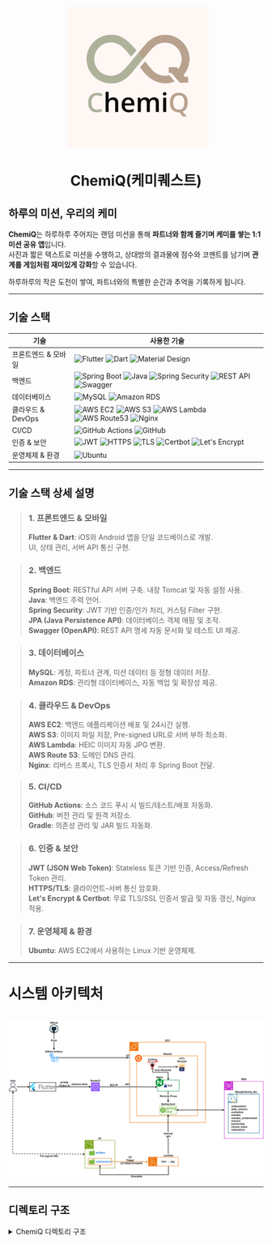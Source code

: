 <p align="center">
  <img src="/chemiQQ.png" width="280"/>
</p>

<h1 align="center">ChemiQ(케미퀘스트)</h1>

## 하루의 미션, 우리의 케미
**ChemiQ**는 하루하루 주어지는 랜덤 미션을 통해 **파트너와 함께 즐기며 케미를 쌓는 1:1 미션 공유 앱**입니다.  
사진과 짧은 텍스트로 미션을 수행하고, 상대방의 결과물에 점수와 코멘트를 남기며 **관계를 게임처럼 재미있게 강화**할 수 있습니다.  

하루하루의 작은 도전이 쌓여, 파트너와의 특별한 순간과 추억을 기록하게 됩니다.

---
##  기술 스택

| 기술 | 사용한 기술                                                                                                                                                                                                                                                                                                                                                                                                                                                                                                                      |
|------|-----------------------------------------------------------------------------------------------------------------------------------------------------------------------------------------------------------------------------------------------------------------------------------------------------------------------------------------------------------------------------------------------------------------------------------------------------------------------------------------------------------------------------|
|  프론트엔드 & 모바일 | ![Flutter](https://img.shields.io/badge/Flutter-02569B?style=flat&logo=flutter&logoColor=white) ![Dart](https://img.shields.io/badge/Dart-0175C2?style=flat&logo=dart&logoColor=white) ![Material Design](https://img.shields.io/badge/Material%20Design-757575?style=flat&logo=materialdesign&logoColor=white)                                                                                                                                                                                                             |
|  백엔드 | ![Spring Boot](https://img.shields.io/badge/SpringBoot-6DB33F?style=flat&logo=springboot&logoColor=white) ![Java](https://img.shields.io/badge/Java-007396?style=flat&logo=openjdk&logoColor=white) ![Spring Security](https://img.shields.io/badge/Spring%20Security-6DB33F?style=flat&logo=spring&logoColor=white) ![REST API](https://img.shields.io/badge/REST%20API-6DB33F?style=flat&logo=swagger&logoColor=white) ![Swagger](https://img.shields.io/badge/Swagger-85EA2D?style=flat&logo=swagger&logoColor=white)    |
|  데이터베이스 | ![MySQL](https://img.shields.io/badge/MySQL-4479A1?style=flat&logo=mysql&logoColor=white) ![Amazon RDS](https://img.shields.io/badge/Amazon%20RDS-527FFF?style=flat&logo=amazonrds&logoColor=white)                                                                                                                                                                                                                                                                                                                         |
|  클라우드 & DevOps | ![AWS EC2](https://img.shields.io/badge/AWS%20EC2-FF9900?style=flat&logo=amazonec2&logoColor=white) ![AWS S3](https://img.shields.io/badge/AWS%20S3-569A31?style=flat&logo=amazons3&logoColor=white) ![AWS Lambda](https://img.shields.io/badge/AWS%20Lambda-FF9900?style=flat&logo=awslambda&logoColor=white) ![AWS Route53](https://img.shields.io/badge/AWS%20Route%2053-8C4FFF?style=flat&logo=amazonroute53&logoColor=white) ![Nginx](https://img.shields.io/badge/NGINX-009639?style=flat&logo=nginx&logoColor=white) |
|  CI/CD | ![GitHub Actions](https://img.shields.io/badge/GitHub%20Actions-2088FF?style=flat&logo=githubactions&logoColor=white) ![GitHub](https://img.shields.io/badge/GitHub-181717?style=flat&logo=github&logoColor=white)                                                                                                                                                                                                                                                                                                          |
|  인증 & 보안 | ![JWT](https://img.shields.io/badge/JWT-000000?style=flat&logo=jsonwebtokens&logoColor=white) ![HTTPS](https://img.shields.io/badge/HTTPS-0078D7?style=flat&logo=ssl&logoColor=white) ![TLS](https://img.shields.io/badge/TLS-000000?style=flat&logo=letsencrypt&logoColor=white) ![Certbot](https://img.shields.io/badge/Certbot-003A70?style=flat&logo=letsencrypt&logoColor=white) ![Let's Encrypt](https://img.shields.io/badge/Let's%20Encrypt-003A70?style=flat&logo=letsencrypt&logoColor=white)                     |
|  운영체제 & 환경 | ![Ubuntu](https://img.shields.io/badge/Ubuntu-E95420?style=flat&logo=ubuntu&logoColor=white)                                                                                                                                                                                                                                                                                                                                                                                                                                |

---
## 기술 스택 상세 설명

> ### 1.  프론트엔드 & 모바일
> **Flutter & Dart**: iOS와 Android 앱을 단일 코드베이스로 개발.  
> UI, 상태 관리, 서버 API 통신 구현.

> ### 2.  백엔드
> **Spring Boot**: RESTful API 서버 구축. 내장 Tomcat 및 자동 설정 사용.  
> **Java**: 백엔드 주력 언어.  
> **Spring Security**: JWT 기반 인증/인가 처리, 커스텀 Filter 구현.  
> **JPA (Java Persistence API)**: 데이터베이스 객체 매핑 및 조작.  
> **Swagger (OpenAPI)**: REST API 명세 자동 문서화 및 테스트 UI 제공.

> ### 3.  데이터베이스
> **MySQL**: 계정, 파트너 관계, 미션 데이터 등 정형 데이터 저장.  
> **Amazon RDS**: 관리형 데이터베이스, 자동 백업 및 확장성 제공.

> ### 4.  클라우드 & DevOps
> **AWS EC2**: 백엔드 애플리케이션 배포 및 24시간 실행.  
> **AWS S3**: 이미지 파일 저장, Pre-signed URL로 서버 부하 최소화.  
> **AWS Lambda**: HEIC 이미지 자동 JPG 변환.  
> **AWS Route 53**: 도메인 DNS 관리.  
> **Nginx**: 리버스 프록시, TLS 인증서 처리 후 Spring Boot 전달.

> ### 5.  CI/CD
> **GitHub Actions**: 소스 코드 푸시 시 빌드/테스트/배포 자동화.  
> **GitHub**: 버전 관리 및 원격 저장소.  
> **Gradle**: 의존성 관리 및 JAR 빌드 자동화.

> ### 6.  인증 & 보안
> **JWT (JSON Web Token)**: Stateless 토큰 기반 인증, Access/Refresh Token 관리.  
> **HTTPS/TLS**: 클라이언트-서버 통신 암호화.  
> **Let's Encrypt & Certbot**: 무료 TLS/SSL 인증서 발급 및 자동 갱신, Nginx 적용.

> ### 7.  운영체제 & 환경
> **Ubuntu**: AWS EC2에서 사용하는 Linux 기반 운영체제.


---
<h1>시스템 아키텍처</h1>
<p align="center">
  <img src="/chemiq아키텍처.drawio.png" />
</p>

---
## 디렉토리 구조
<details>

<summary>ChemiQ 디렉토리 구조</summary>

```text
chemiq/
├── ChemiqApplication.java           // Spring Boot 메인 클래스
├── config/                          // 설정 관련 클래스
│   ├── S3Config.java                // S3 설정
│   ├── SecurityConfig.java          // Spring Security 설정
│   └── SwaggerConfig.java           // Swagger 설정
├── controller/                      // REST 컨트롤러
│   ├── AuthControllerDoc.java       // 인증 관련 API
│   ├── EvaluationController.java    // 평가 관련 API
│   ├── InternalApiController.java   // 내부 API
│   ├── MemberController.java        // 회원 API
│   ├── MissionController.java       // 미션 API
│   ├── PartnershipController.java   // 파트너십 API
│   ├── ReissueController.java       // 토큰 재발급 API
│   ├── ScreenController.java        // 화면 관련 API
│   ├── SubmissionController.java    // 제출물 API
│   └── TimelineController.java      // 타임라인 API
├── DTO/                             // 데이터 전송 객체(DTO)
│   └── ...                          // 각종 DTO 클래스
├── entity/                          // JPA 엔티티
│   └── ...                          // 엔티티 클래스
├── event/                           // 이벤트 관련 클래스
│   └── SubmissionCreatedEvent.java
├── exception/                       // 예외 처리 클래스
│   ├── DuplicateMemberIdException.java
│   └── MemberNotFoundException.java
├── handler/                         // 예외 핸들러
│   └── GlobalExceptionHandler.java
├── jwt/                             // JWT 관련 클래스
│   ├── CustomLogoutFilter.java
│   ├── JWTFilter.java
│   ├── JWTUtil.java
│   └── LoginFilter.java
├── listener/                        // 이벤트 리스너
│   └── AchievementListener.java
├── repository/                      // Spring Data JPA 레포지토리
│   └── ...
└── service/                         // 서비스 클래스
    └── ...

```
---

## 📘 개발 로그

<details>
<summary>🗓️ 2025-07-31 - 프로젝트 초기 설정</summary>

**📌 개발 일지**
- Spring Boot 초기 세팅  
- Member 테이블 설계 및 JPA 기반 회원가입 로직 구현  
- Spring Security 설정 (기본 로그인 페이지 및 CSRF 비활성화)

**📝 개발 회고**
- Spring Security 설정 없이 실행했더니 로그인 페이지가 떠서 당황했지만, `SecurityConfig`로 해결  
- 엔티티에 기본 생성자가 없어 오류가 발생했는데, JPA의 요구 사항이라는 점을 배움  
- Postman으로 API 테스트하면서 JSON 구조와 DTO 연동 개념이 더 명확해짐

</details>

<details>
<summary>🗓️ 2025-08-02 - Swagger 적용</summary>

**📌 개발 일지**
- Swagger3 설정 및 문서화 도입 (`springdoc-openapi` 적용)  
- `SwaggerConfig` 클래스 생성 및 API 문서 기본 설정 구성  
- 회원가입 API에 `@Operation`, `@ApiResponses` 등 어노테이션 적용  
- 회원가입 응답 메시지를 위한 `MemberSignUpResponse` DTO 생성 및 예시 작성  
- 요청 데이터 검증 및 문서화를 위해 `MemberSignUpRequest` DTO에 `@Schema` 어노테이션 추가 (필드별 설명 포함)

**📝 개발 회고**
- API 문서 관리를 위해 처음으로 Swagger를 도입해봄  
- 기존 문자열 응답을 DTO로 변경하면서 응답 구조의 일관성과 확장성에 대해 고민해보게 됨  
- Swagger 예시 작성이 생각보다 번거로웠지만, 한 번 정리해두면 문서 유지보수가 훨씬 쉬워질 것 같음

</details>

<details>
<summary>🗓️ 2025-08-06 - JWT 인증 구조 도입</summary>

**📌 개발 일지**
- Spring Security 기반 JWT 인증 구조 설정 시작  
- `SecurityConfig`에서 `AuthenticationManager` 및 커스텀 로그인 필터(`LoginFilter`) 등록  
- 사용자 인증을 위한 `CustomUserDetails`, `CustomUserDetailsService` 클래스 생성  
- `UsernamePasswordAuthenticationFilter`를 상속한 `LoginFilter`에서 `memberId`, `password` 기반 로그인 시도 처리 구현

**📝 개발 회고**
- Spring Boot로 JWT 인증을 구현하는 것은 처음이라 생소한 개념이 많았음  
- YouTube 강의를 참고해 따라 구현해보았지만 `AuthenticationManager`, `Filter`, `UserDetailsService`의 역할과 흐름이 아직 명확하게 잡히지 않음  
- 이해가 부족한 부분은 문서와 샘플 프로젝트를 통해 더 공부하고 흐름을 정리해볼 계획

</details>

<details>
<summary>🗓️ 2025-08-09 - JWT 토큰 발급 로직 구현</summary>

**📌 개발 일지**
- JWT 유틸리티 클래스(`JWTUtil`) 구현: 토큰 생성, Claim 파싱, 만료 검증 기능 포함  
- 로그인 성공 시 JWT 토큰을 생성하여 응답 헤더에 추가하는 로직 구현 (`LoginFilter`의 `successfulAuthentication` 오버라이드)  
- 사용자 인증에 성공하면 `memberId`, `role` 정보를 담은 JWT를 `Authorization: Bearer <token>` 형식으로 응답  
- `CustomUserDetails`에서 사용자 정보를 추출하고, SecurityContext에서 권한 확인 가능하도록 처리  

**📝 개발 회고**
- 이전 25.08.06 개발 당시에 이해하기 어려웠던 Spring Security의 인증 처리 흐름을 다시 확인해보며 전보다 해당 흐름을 이해할 수 있도록 노력해보았음.  
- 특히 아래와 같은 순서로 인증이 이루어짐을 정리하며 구조를 잘 잡을 수 있었음:

  1. 클라이언트가 `/login`으로 `POST` 요청을 보냄  
  2. `LoginFilter`가 요청을 가로채고, `attemptAuthentication()`에서 `memberId`와 `password`를 추출  
  3. `AuthenticationManager`가 `CustomUserDetailsService`의 `loadUserByUsername()` 호출  
  4. 해당 메서드에서 DB 조회 후 `CustomUserDetails` 객체 반환  
  5. Security 내부적으로 아이디와 비밀번호를 비교 (`UsernamePasswordAuthenticationToken`과 `UserDetails` 기반)  
  6. 인증 성공 시 `successfulAuthentication()` 실행 → JWT 토큰 생성 및 응답 헤더에 삽입  
  7. 인증 실패 시 `unsuccessfulAuthentication()` 호출

- Spring Security의 흐름이 처음엔 복잡하게 느껴졌지만, 이전보다는 나아진 것 같음.
- POSTMAN을 통해 테스트 로그인 시에 응답코드(200)과 함께 응답 헤더에 JWT 토큰이 정상적으로 포함되어 있는 것을 확인했음.
- 앞으로는 발급된 토큰을 활용해 인가(Authorization) 처리 및 Refresh Token 전략 구현까지 이어갈 예정

</details>

<details>
<summary>🗓️ 2025-08-10 - JWT 토큰 검증 필터 구현</summary>

**📌 개발 일지**
- JWT 토큰 검증을 위한 `JWTFilter` 클래스 작성 
- `OncePerRequestFilter`를 상속받아 모든 요청에 대해 JWT 토큰 유효성 검사 수행 (/login, /signup 제외) 
- 토큰이 없거나 만료된 경우 필터 체인을 통해 다음 요청으로 정상 진행하도록 예외 처리
- 유효한 토큰에서 사용자 정보 추출 후 `SecurityContextHolder`에 인증 정보 세팅

**📝 개발 회고**
- `SecurityContextHolder`에 인증 정보를 설정하는 과정과 임의로 생성한 사용자 객체의 역할이 혼란스러웠음
- 처음에는 `Member` 객체에 임의 데이터를 넣는 것이 잘못된 것 같아 의문이 들었으나, 스프링 시큐리티의 `SecurityContextHolder` 역할과 JWT 정보 기반 다른 자료들을 통해 학습하며 점차 이해하게 됨
- 특히, JWT를 통해 사용자 식별과 권한 정보만 있으면 매 요청마다 DB에서 사용자 전체 정보를 가져올 필요 없이 인증 상태를 유지할 수 있음을 알게 됨
- 아직 JWT 토큰 만료 후 갱신 처리 등 보완할 부분이 많아 추가 학습과 구현이 필요함
- Postman을 통해 토큰이 없는 요청과 있는 요청을 테스트를 해보며 잘 동작함을 확인했음 
</details>


<details>
<summary>🗓️ 2025-08-18 - JWT Refresh Token 발급 및 재발급 API 구현</summary>

**📌 개발 일지**
- 로그인 성공 시 Access Token과 함께 긴 만료 시간을 가진 Refresh Token을 발급하도록 `LoginFilter` 수정
- JWT Payload에 `category` 클레임을 추가하여 토큰의 종류('access', 'refresh')를 명확히 구분
- `POST /reissue` 엔드포인트를 통해 Refresh Token으로 새로운 Access Token을 발급하는 `ReissueController` 작성
- 재발급 로직에서 발생 가능한 역할 정보 추출 버그를 수정하고, 만료된 토큰에 대한 예외 처리 로직 추가
- Refresh Token을 DB에 저장하는 로직을 `MemberService`에 추가하고 `LoginFilter`에 주입을 시도하던 중 순환 참조 문제 발견

**📝 개발 회고**

- Refresh Token을 도입하여 사용자가 매번 재로그인해야 하는 불편함을 개선하는 첫 단계를 성공적으로 구현했음. `category` 클레임을 활용하여 토큰의 역할을 명시적으로 구분하는 방식이 각 로직에서 토큰을 검증할 때 매우 유용하다는 것을 느낌.
- Refresh Token의 상태 관리를 위해 DB 저장 로직을 `MemberService`에 구현하고, 이를 `LoginFilter`에 주입하는 과정에서 `SecurityConfig`와의 순환 참조(Circular Dependency) 문제를 발견함.
- 처음에는 문제의 원인을 파악하기 어려웠고, Spring Bean의 생명주기와 의존성 주입(DI)에 대한 더 깊은 이해가 필요함을 느낌. 단순히 설정을 변경하여 문제를 회피하기보다는, 근본적인 원인을 이해하고 올바른 설계 방법을 학습하기 위해 관련 내용을 더 깊이 알아보기로 결정함.
- 따라서 현재 커밋은 순환 참조 해결 이전, Refresh Token의 발급과 재발급 기능의 핵심 로직이 구현된 상태임. 다음 단계로 순환 참조 문제에 대해 학습하고 올바른 해결책을 적용할 예정.
- Postman을 통해 로그인 시 두 종류의 토큰이 정상적으로 발급되고, `/reissue` API가 유효한 Refresh Token에 대해 새로운 Access Token을 발급하는 것을 확인하며 기능의 기본 골격은 완성했음.

</details>


<details>
<summary>🗓️ 2025-08-24 - Refresh Token DB 저장 및 순환(Rotation) 전략 구현</summary>

**📌 개발 일지**
- `ReissueController`의 비즈니스 로직을 `ReissueService`로 분리하여 역할과 책임을 명확히 함.
- (순환 참조 해결) 기존 `Member` 테이블에 있던 `refreshToken` 필드를 제거하고, `RefreshToken` 엔티티를 새로 생성하여 테이블을 분리함
- Refresh Token을 DB에 저장하기 위한 `RefreshToken` 엔티티 및 `RefreshTokenRepository` 구현.
- 로그인 성공 시, 발급된 `Refresh Token`을 DB에 저장하여 서버가 각 세션을 관리할 수 있는 기반 마련.
- 보안 강화를 위해 토큰 재발급 시 기존 Refresh Token을 무효화하고 새로운 토큰을 발급하는 `토큰 순환(Rotation)` 전략 적용.

**📝 개발 회고**
- `ReissueController`의 로직을 `ReissueService`로 분리하니, 코드가 간결한 구조가 되었음.
-`Refresh Token`을 DB에 저장하고 `토큰 순환(Rotation)` 전략을 사용함으로써 발급했던 모든 Refresh Token를 기억한 뒤, Refresh Token을 1번만 사용할 수 있게 하여 보안성을 강화하였음.
- 여러가지 로직을 구현하다보니 점점 복잡해지는 것 같다. 내가 작성한 코드의 흐름을 한번 더 확인하고 명확히 파악해야겠음.
- `POSTMAN`으로 로그인 시 DB에 `Refresh Token`이 잘 저장됨을 확인했고, 토큰 재발급시에 Access, Refresh Token이 올바르게 갱신됨을 확인하였다. 또한, `Refresh Token`이 DB에 갱신됨도 확인함.


</details>

<details>
<summary>🗓️ 2025-08-25 - JWT 로그아웃 구현 및 API DTO 리팩토링</summary>

**📌 개발 일지**
- JWT Refresh Token 기반의 로그아웃 기능 구현 (`CustomLogoutFilter` 및 `RefreshService` 사용).
- `/signup`, `/reissue` API의 요청/응답을 `Map`에서 전용 DTO(`MemberSignUpRequest/Response`, `ReissueRequest/Response` 등)로 리팩토링.
- 일관된 에러 처리를 위해 `ErrorResponse` DTO를 도입하고, 컨트롤러의 예외 처리 로직에 적용.
- Swagger(OpenAPI)를 사용하여 `/signup`, `/reissue` 엔드포인트에 대한 API 명세를 문서화.

**📝 개발 회고**
- 처음에는 요청과 응답에 DTO를 사용하는 것이 단순히 코드를 늘리는 번거로운 작업이라 생각했음. 특히 서비스 계층과 컨트롤러 계층에서 각각 어떤 DTO를 사용해야 할지 구분하는 것이 혼란스러웠으나, 각 계층의 역할에 맞는 DTO를 설계하고 나니 오히려 코드의 책임이 명확해지고 타입 안정성이 높아져 유지보수가 훨씬 쉬워진다는 것을 깨달음.
- 로그아웃 기능을 구현하면서, `Filter`에서 직접 DB에 접근하는 대신 `Service` 계층으로 로직을 위임하고 트랜잭션을 관리하는 것의 중요성을 다시 한번 느낌.
- 오늘 구현한 로그아웃 기능과 DTO로 리팩토링된 API들을 Postman으로 직접 테스트함. 특히 로그아웃 요청 시 DB에서 Refresh Token이 정상적으로 삭제되는 것을 확인했고, `/reissue` API가 새로운 Access Token을 헤더에, 새로운 Refresh Token을 Body에 정확히 담아 반환하는 것을 보며 구현에 대한 확신을 얻었음.
- 여러 기능을 한 번에 개발하고 리팩토링하면서 코드의 전체적인 구조와 흐름을 놓치지 않는 것이 중요하다는 것을 느낌. DTO 도입과 같은 리팩토링이 당장은 번거로워도, 장기적으로는 시스템의 안정성과 예측 가능성을 크게 높여준다는 것을 체감한 하루였음.

</details>

<details>
<summary>🗓️ 2025-08-29 - 필터 기반 인증 API Swagger 문서화</summary>

**📌 개발 일지**
- Spring Security Filter로 처리되어 Swagger UI에 자동으로 명세되지 않는 `/login`, `/logout` 엔드포인트를 문서화함.
- 실제 동작 로직은 없지만 Swagger 어노테이션을 작성하기 위한 용도의 '가짜(Dummy) 컨트롤러'인 `AuthControllerDoc`를 생성.

**📝 개발 회고**
- API를 개발하면서 Postman으로는 테스트가 가능했지만, 프론트엔드 개발자나 다른 협업자가 API 명세를 한눈에 파악하기 어렵다는 문제를 느낌.
- 특히 `@RestController`에 정의되지 않은 `/login`, `/logout` 같은 필터 기반 엔드포인트는 Swagger가 자동으로 인식하지 못해 문서화 방법이 막막했음.
- 실제 로직은 없지만 Swagger가 스캔할 수 있는 '가짜 컨트롤러'를 만드는 방법을 학습하고 적용함. 이 방법을 통해 필터가 처리하는 API까지 명세에 포함시켜 API의 가시성과 사용성을 크게 높일 수 있었음.
- Swagger UI를 통해 `/login`이 `form-data`를, `/logout`이 `json`을 요청 Body로 사용하는 것을 명확히 표현할 수 있었고, 응답 상태와 헤더까지 상세히 기술하여 협업 효율을 높일 수 있는 기반을 마련함.

</details>

<details>
<summary>🗓️ 2025-09-01 - 사용자 기기 등록 API 구현 및 인증 로직 디버깅</summary>

**📌 개발 일지**
- 사용자의 무드등 기기 정보를 저장하기 위한 `Device` 엔티티를 생성하고, `Member` 엔티티와 1:1 연관관계를 설정함.
- 기기 등록 비즈니스 로직을 처리하는 `DeviceService`를 구현함. (UUID 발급, 중복 등록 방지, DB 저장)
- `POST /api/device/register` 엔드포인트를 `DeviceController`에 추가하고, `@AuthenticationPrincipal`을 통해 인증된 사용자 정보를 활용.
- RESTful 원칙에 따라, 리소스 생성 성공 시 `201 Created` 상태 코드와 `Location` 헤더를 포함하여 응답하도록 구현.
- 사용자가 이미 기기를 등록한 경우에 대한 예외 처리를 추가하고, `409 Conflict` 상태 코드를 반환하도록 함.
- Swagger를 사용하여 API 명세를 상세히 문서화하고, `@SecurityRequirement`를 통해 JWT 인증이 필요한 API임을 명시함.

**📝 개발 회고 및 트러블슈팅**
- **트러블슈팅: `@AuthenticationPrincipal`에서 `memberNo`가 `null`로 반환되는 문제 해결**
  - **문제점:** 기기 등록 API를 개발하던 중, `@AuthenticationPrincipal`로 주입받은 `CustomUserDetails` 객체에서 `getMemberNo()`를 호출했을 때 `null` 값이 반환되는 문제를 마주함.
  - **원인 분석:** 원인 분석 결과, 문제는 최초 로그인 시점이 아닌, 로그인 이후의 모든 요청을 처리하는 `JWTFilter`에 있었음. 필터가 Access Token을 파싱할 때 `memberId`와 `role`만 추출하고, 정작 `memberNo`는 추출하지 않은 채 임시 `Member` 객체를 생성하여 `CustomUserDetails`를 만들고 있었음. 이 때문에 `SecurityContext`에 저장되는 인증 객체에 `memberNo` 정보가 누락되었던 것.
  - **해결:** `JWTFilter` 로직을 수정하여 토큰에서 `memberNo` 클레임을 명시적으로 추출하고, 이 값을 포함하여 `CustomUserDetails` 객체를 생성하도록 변경하여 문제를 해결함.

- **개발 회고**
  - 이번 트러블슈팅을 통해, `UserDetailsService`가 처리하는 최초 인증 과정뿐만 아니라, `JWTFilter`에서 매 요청마다 인증 정보를 '재구성'하는 과정의 정확성이 매우 중요하다는 것을 깨달음. JWT에 담긴 정보가 `SecurityContext`까지 온전히 전달되는 흐름을 디버깅하며 이해할 수 있었던 좋은 기회였음.
  - Postman으로 테스트 시, 수정한 `JWTFilter` 덕분에 컨트롤러에서 `memberNo`가 정상적으로 조회되는 것을 확인하였고, 이를 바탕으로 기기 등록 로직을 성공적으로 완성할 수 있었음.

</details>

<details>
<summary>🗓️ 2025-09-02 - 파트너 요청, 해제 및 관계 관리 기능 구현</summary>

**📌 개발 일지**
- `Partnership` 엔티티와 `PartnershipStatus` Enum(PENDING, ACCEPTED 등)을 통해 사용자 간 파트너 관계를 모델링함.
- `PartnershipService`에 파트너 관계를 요청하는 `createRequest` 메소드를 구현.
  - 요청 시 발생 가능한 다양한 엣지 케이스(자기 자신에게 요청, 이미 파트너인 경우, 처리 대기중인 요청 존재)를 검증하여 데이터 정합성 확보.
  - 기존에 거절되거나 취소된 관계가 있을 경우, 새로운 데이터를 생성하는 대신 기존 데이터를 업데이트하도록 구현하여 효율성 증대.
- `PartnershipService`에 파트너 관계를 해제하는 `cancelPartnership` 메소드를 구현.
  - DB에서 `ACCEPTED` 상태의 관계를 찾아 `CANCELED`로 상태를 변경하는 방식으로 구현.
- `PartnershipRepository`에 JPQL을 이용한 커스텀 쿼리를 추가하여 복잡한 조건의 관계 조회 로직을 처리함.
- `PartnershipController`를 통해 해당 기능들을 API 엔드포인트로 노출하고, 각 예외 상황에 맞는 HTTP 상태 코드를 반환하도록 처리.

**📝 트러블슈팅**
- **문제점:** 파트너 관계를 확인하기 위해 `existsBy...` 쿼리를 여러 번 사용하여 DB에 반복적으로 접근하는 비효율적인 로직이 있었음.
- **해결:** 두 사용자 사이의 관계를 한 번에 조회하는 커스텀 JPQL 쿼리(`findPartnershipBetween`)를 `PartnershipRepository`에 작성하여 DB 접근을 최소화하고, 서비스 로직을 더 간결하게 리팩토링함.

**📝 개발 회고**
- 파트너 관계 설정 기능을 처음 구상할 때는 단순히 두 사용자를 연결하는 간단한 작업이라고 생각했습니다. 하지만 실제 구현에 들어가면서, '요청-수락'이라는 상태 변화와 '이미 관계가 존재할 때', '자기 자신에게 요청할 때' 등 고려해야 할 엣지 케이스가 많다는 것을 깨달았습니다. 이는 단순한 CRUD를 넘어, 사용자의 상호작용과 데이터의 '상태'를 함께 관리해야 하는 복잡한 비즈니스 로직임을 체감했습니다.
- 이러한 복잡한 규칙들을 `PartnershipService`에 집중적으로 구현하면서, 각 규칙이 올바른 예외와 에러 메시지로 응답하는 것을 확인할 때마다 코드에 대한 신뢰가 쌓이는 것을 느꼈습니다.
- 이번 기능 구현을 통해 RESTful API 설계뿐만 아니라, 상태를 가지는 비즈니스 로직을 어떻게 견고하게 만들지에 대해 깊이 고민해볼 수 있었습니다.

</details>

<details>
<summary>🗓️ 2025-09-04 - 파트너십 수락 기능 구현 및 요청 로직 리팩토링</summary>

**📌 개발 일지**
- **(신규)** `POST /partnership/{partnershipId}/accept` API와 `acceptPartnership` 서비스 로직을 구현하여 파트너 요청 수락 기능을 추가함.
- **(리팩토링)** 이전에 작성했던 파트너 요청(`createRequest`) 서비스의 DB 조회 로직을 단일 쿼리로 최적화하고, CANCELED/REJECTED 상태의 관계를 재사용하도록 개선함.
- **(공통)** 컨트롤러 계층에서 `EntityNotFoundException`, `AccessDeniedException`, `IllegalStateException` 등 각 예외 상황에 맞춰 404, 403, 409 상태 코드를 반환하도록 처리함.
- **(공통)** 파트너십 수락 API에 대한 상세한 Swagger 명세를 작성함.

**📝 트러블슈팅**
- **문제점:** '요청 수락' 로직 구현 시, 사용자가 수락 버튼을 누르는 짧은 순간에 요청자나 수락자가 다른 사람과 파트너가 될 수 있는 **경쟁 상태(Race Condition)**가 발생할 수 있음을 발견. 이 경우 데이터 정합성이 깨져 한 사람이 두 명 이상의 파트너를 갖는 심각한 오류로 이어질 수 있음.
- **해결:** `Partnership`의 상태를 `ACCEPTED`로 변경하는 최종 단계 직전에, 서비스 로직 내에서 요청자와 수신자 양쪽의 파트너 상태를 DB에서 **다시 한번 조회**하는 방어 코드를 추가함. 이를 통해 수락 행위의 원자성을 보장하고 데이터 정합성을 확보.

**📝 개발 회고**
- 오늘은 새로운 기능(수락)을 구현함과 동시에, 이전에 작성했던 코드(요청)를 리팩토링하는 작업을 병행했습니다. 기존 요청 생성 로직의 비효율적인 DB 조회를 개선하면서, 처음 코드를 작성할 때부터 성능을 고려하는 습관의 중요성을 느꼈습니다.
- 새로운 수락 기능을 개발하면서는 보안(수락 권한)과 데이터 정합성(경쟁 상태)이라는 두 가지 엣지 케이스를 중점적으로 고민했습니다. 단순히 기능 구현을 넘어, 발생 가능한예외 상황을 예측하고 방어하는 역할이 정말 어렵지만 필요함을 느꼈습니다.
- Swagger UI를 사용하여 수락 기능의 다양한 시나리오(정상 수락, 권한 없는 사용자의 수락 시도, 이미 파트너가 있는 경우)를 테스트하며 방어 로직이 견고하게 동작함을 확인함으로써 코드에 대한 확신을 얻을 수 있었습니다.

</details>

<details>
<summary>🗓️ 2025-09-05 - 파트너십 관리 기능 구현 (조회, 거절, 취소)</summary>

**📌 개발 일지**
- **파트너십 조회 기능 (3종)**
  - `GET /partnerships/requests/received`: 로그인한 사용자가 받은 `PENDING` 상태의 요청 목록을 조회하는 API를 구현함.
  - `GET /partnerships/requests/sent`: 로그인한 사용자가 보낸 요청들의 목록과 현재 상태(`PENDING`, `ACCEPTED` 등)를 조회하는 API를 구현함.
  - `GET /partnerships`: 현재 `ACCEPTED` 상태인 파트너의 정보를 조회하는 API를 구현함.
- **파트너십 요청 처리 기능 (2종)**
  - `DELETE /partnerships/requests/{partnershipId}/reject`: 받은 파트너 요청을 거절하는 기능을 구현.
  - `DELETE /partnerships/requests/{partnershipId}/cancel`: 내가 보낸 파트너 요청을 취소하는 기능을 구현.
- **공통 작업**
  - 각 기능에 필요한 서비스 로직(`PartnershipService`) 및 커스텀 Repository 쿼리를 작성함.
  - 기능별 요청/응답에 맞는 DTO를 설계하고 적용함.
  - 각 API의 성공 및 모든 예외 케이스(403, 404, 409 등)에 대한 컨트롤러 로직과 Swagger 문서를 상세히 작성함.

**📝 개발 회고 및 트러블슈팅**

- **트러블슈팅 : API URI 설계의 일관성 문제**
  - **문제점:** '요청 거절'과 '요청 취소'는 서버 내부 동작은 다르지만, 사용자 입장에서는 '요청을 없앤다'는 비슷한 맥락의 행위였음. 초기에는 이를 다른 HTTP 메소드나 경로로 설계할지 고민함.
  - **해결:** 사용자 경험의 일관성을 위해, 두 기능 모두 **`DELETE /partnerships/requests/{partnershipId}`** 라는 동일한 형태의 URI를 사용하기로 결정함. 대신 서비스 로직 내부에서 요청을 보낸 사람(`requester`)과 요청을 받은 사람(`addressee`)을 구분하여 각각 `CANCELED`와 `REJECTED` 상태로 처리하도록 구현하여 API의 일관성과 명확성을 모두 잡음.

- **개발 회고:**
  - 파트너십 기능은 단순한 CRUD를 넘어, `PENDING` -> `ACCEPTED` -> `CANCELED` 등으로 변화하는 '상태(State)'를 관리하는 것이 핵심임을 깨달음. 각 상태에서 가능한 행위와 불가능한 행위를 정의하고, 모든 엣지 케이스를 방어하는 것이 서비스의 안정성을 크게 높인다는 것을 체감함.
  - Swagger UI의 'Authorize' 기능을 적극적으로 활용하여, 수락/거절/취소 권한이 없는 사용자의 접근(`403`), 이미 처리된 요청에 대한 중복 처리(`409`) 등 다양한 시나리오를 직접 테스트하며 로직의 완성도를 높일 수 있었음.

</details>

<details>
<summary>🗓️ 2025-09-06 - 프로젝트 전환 및 미션 기능 기반 설계</summary>

**📌 개발 일지**
- **(프로젝트 전환)** 기존 IoT 기반 'EmoLink' 프로젝트를 하드웨어 제작의 현실적인 제약으로 인해, 순수 모바일 앱 서비스인 'ChemiQ' (케미퀘스트)로 전환함.
  - 프로젝트 이름 및 관련 패키지 구조(`com.emolink` -> `com.chemiq`)를 변경하고, 하드웨어와 관련된 `Device` 엔티티 및 관련 코드들을 모두 제거함.
  - 기존에 구현했던 JWT 인증 및 파트너십 관리 기능은 새로운 프로젝트의 핵심 기반으로 그대로 유지함.
- **(신규 기능)** ChemiQ의 핵심 기능인 미션 시스템의 데이터베이스 기반을 설계함.
  - `Mission`, `DailyMission`, `Submission`, `Evaluation` 4개의 신규 엔티티를 생성하여, 미션 할당부터 수행, 평가까지의 전체 데이터 흐름을 모델링함.
  - 각 신규 엔티티에 대한 `JpaRepository` 인터페이스를 생성하여 데이터 접근 계층을 구현함.
  - `mission` 테이블에 기능 테스트를 위한 샘플 데이터를 추가함.

**📝 개발 회고**
- 하드웨어 제작의 현실적인 제약 앞에서 프로젝트를 중단하는 대신, 지금까지 만든 백엔드 코드를 재활용하여 새로운 가치를 창출하는 'ChemiQ' 프로젝트로 전환하기로 결정했습니다.
- 'ChemiQ'의 핵심 기능을 구현하기 위해, 가장 먼저 데이터의 흐름을 고민하고 ERD를 설계해보고 네 개의 핵심 엔티티를 도출했습니다. 기능 구현에 앞서 데이터 모델링을 탄탄하게 하는 것이 중요한 부분이라고 느꼈습니다.
- 아직 서비스 로직은 없지만, ERD와 엔티티 코드를 통해 '미션 할당 -> 수행 -> 평가'로 이어지는 서비스의 전체적인 흐름이 어느정도 머릿속에 그려지는 것 같아 기대가 됩니다.

</details>

<details>
<summary>🗓️ 2025-09-07 - CI/CD 파이프라인 구축 및 미션 기능 구현</summary>

**📌 개발 일지**
- **(CI/CD)** AWS EC2 서버 자동 배포를 위한 CI/CD 파이프라인을 구축함.
  - GitHub Actions 워크플로우 파일(`.github/workflows/deploy.yml`)을 작성하여, `main` 브랜치 push 시 Gradle 빌드, 테스트, 애플리케이션 배포 및 재시작 과정이 자동으로 수행되도록 설정함.
- **(스케줄러)** Spring의 `@Scheduled`를 사용하여 매일 자정, 모든 `ACCEPTED` 상태의 파트너십에게 랜덤 미션을 자동으로 할당하는 스케줄러를 구현함.
  - `MissionRepository`에 `RAND()`를 이용한 네이티브 쿼리를 추가하여 랜덤 미션을 조회하는 로직을 작성.
- **(API)** `GET /missions/today` 엔드포인트를 통해 로그인한 사용자가 오늘 할당받은 미션을 조회하는 기능을 구현함.
  - 서비스 계층에서 파트너 관계 및 오늘 할당된 미션 존재 여부를 검증하고, 없을 경우 `404 Not Found`를 반환하도록 처리.
  - `TodayMissionResponse` DTO를 사용하여 API 응답 데이터를 명확하게 정의함.
  - 해당 API에 대한 상세한 Swagger 명세를 작성함.

**📝 개발 회고**
- 지금까지는 수동으로 `build`하고 `jar` 파일을 서버에 옮겨 실행하는 번거로운 배포 과정을 거쳤습니다. GitHub Actions으로 CI/CD를 구축하고 나니, `git push` 한 번으로 모든 과정이 자동으로 처리되어 개발 경험이 극적으로 향상되었습니다. 앞으로는 코드 작성이라는 본질에 더 집중할 수 있게 되어, 개발 속도가 크게 빨라질 것으로 기대됩니다.
- 스케줄러 기능을 구현하면서, 사용자의 직접적인 요청 없이도 서버가 능동적으로 비즈니스 로직을 수행하는 백그라운드 작업에 대해 학습할 수 있었습니다. 특히 DB에 미션이 없거나, 활성 파트너가 없는 엣지 케이스를 처리하며 더 안정적인 코드를 작성하는 방법을 고민할 수 있었습니다.
- Swagger UI를 통해 오늘의 미션 조회 API를 직접 테스트하였고, 스케줄러가 할당한 미션 데이터가 정상적으로 반환되는 것을 확인하며 백엔드의 핵심 기능이 하나씩 완성되어 가는 것에 큰 성취감을 느꼈습니다.

</details>

<details>
<summary>🗓️ 2025-09-08 - 서버 HTTPS 적용 및 S3 파일 업로드 기능 구현</summary>

**📌 개발 일지**
- **(인프라)**
  - EC2 인스턴스에 도메인을 연결하고, HTTPS/SSL 암호화 통신을 적용함.
  - 미션 이미지 저장을 위한 AWS S3 버킷을 생성하고, 보안을 위해 모든 퍼블릭 액세스를 차단하도록 정책을 설정함.
- **(미션 제출 기능)**
  - Pre-signed URL 방식을 이용한 미션 결과(이미지) 제출 기능을 구현함.
  - URL 발급 API (`POST /submissions/presigned-url`)와 제출 완료 보고 API (`POST /submissions`)로 로직을 분리하여, 서버 부하를 최소화하고 확장성을 확보함.
  - URL 발급 전, 서버에서 사용자의 미션 제출 자격을 미리 검증하여 불필요한 파일이 S3에 업로드되는 것을 방지함.
  - Spring Boot와 AWS S3 연동을 위한 `S3Config` 및 `S3Service`를 구현.

**📝 개발 회고 및 트러블슈팅**
- **트러블슈팅 1: Spring Boot와 AWS SDK의 `Region` 설정 오류**
  - **문제점:** `application.properties`에 리전(Region)을 명시했음에도, Spring Boot가 설정을 읽지 못해 `Unable to load region` 에러가 지속적으로 발생함.
  - **해결:** 원인은 Spring Cloud AWS의 자동 설정(`Auto-Configuration`)과의 충돌로 파악. `S3Config` 클래스에서 `S3Client`와 `S3Presigner` Bean을 **명시적으로 생성**하고, 메인 클래스에서 `S3AutoConfiguration`을 **`exclude`** 하여 문제를 해결. 이를 통해 Spring의 자동 설정 원리와 수동 설정으로 문제를 해결하는 방법을 학습함.

- **트러블슈팅 2: Pre-signed URL 방식의 보안 허점**
  - **문제점:** 초기 설계에서는 URL 발급 API에 별도의 검증 로직이 없어, 파트너가 없는 사용자도 악의적으로 S3에 파일을 업로드할 수 있는 보안 허점을 발견함.
  - **해결:** URL을 발급하기 전에, 서비스 계층에서 사용자의 파트너 관계, 미션 할당 여부 등을 **미리 검증**하도록 로직을 수정하여 해결. API의 동작 순서에 따른 허점을 예측하고 방어하는 것의 중요성을 깨달음.

- **개발 회고:**
  - 오늘은 IP 주소로만 접근하던 테스트 서버에 **실제 도메인과 HTTPS를 적용**하며, 개발 프로젝트가 '실제 서비스'로 한 단계 나아가는 과정을 경험했습니다. 브라우저에 자물쇠 아이콘이 뜨는 것을 보며 뿌듯함을 느꼈습니다.
  - 백엔드 개발은 단순히 코드 작성에서 끝나는 것이 아니라, 코드가 동작할 서버 환경을 구성하고 보안을 책임지는 과정까지 포함한다는 것을 깊이 이해하게 되었습니다.
  - Swagger와 Postman을 이용해 2단계로 이루어진 복잡한 API 흐름을 직접 테스트하고, EC2에 배포된 서버에서 정상적으로 S3 연동이 동작하는 것을 확인하며 큰 성취감을 느꼈습니다.

</details>

<details>
<summary>🗓️ 2025-09-09 - 핵심 기능 구현 완료 (타임라인, 평가, 스트릭 시스템)</summary>

**📌 개발 일지**
- **(기능) 공유 타임라인 조회 API 구현 (`GET /timeline`)**
  - 파트너와 함께한 모든 미션 기록을 최신순으로 조회하는 기능을 페이징(Paging)을 적용하여 구현.
  - '하루치 미션'을 하나의 단위로 묶어, 사용자와 파트너의 제출물을 각각 포함하는 `DailyMissionResponseDto` 형태로 응답하도록 설계.
- **(기능) 오늘의 미션 현황 조회 API 구현 (`GET /timeline/today`)**
  - 앱 메인 화면을 위해, 오늘 할당된 미션과 제출 현황을 한번에 조회하는 기능을 구현.
- **(기능) 평가 및 스트릭/케미 지수 시스템 구현**
  - 파트너의 미션 제출물에 점수와 코멘트를 남기는 '평가' 기능(`POST /submissions/{id}/evaluations`)을 구현.
  - 두 파트너가 서로 평가까지 모두 완료하면, `Partnership`의 `streakCount`가 1 증가하고 `chemiScore`가 업데이트되도록 구현.
  - 매일 자정 스케줄러가 전날 미션 미완료 시 `streakCount`를 0으로 초기화하고 점수 패널티를 부여하는 로직을 추가.
- **(리팩토링)**
  - `Partnership` 수락 로직에 경쟁 상태(Race Condition) 방어 로직 및 다른 요청 자동 정리 기능을 추가하여 데이터 정합성을 강화.
  - 모든 컨트롤러의 `try-catch` 블록을 제거하고, `@RestControllerAdvice`를 이용한 전역 예외 처리기로 코드를 중앙화하고 간결하게 개선.
  - JPA 엔티티 모델의 제약조건을 보완하고, 비즈니스 메소드를 추가하여 객체지향적으로 개선.
  - 타임라인 조회 시 발생할 수 있는 N+1 쿼리 문제를 `JOIN FETCH`를 사용하여 해결하고 성능을 최적화.

**📝 개발 회고 및 트러블슈팅**
- **트러블슈팅: 스트릭(Streak) 업데이트 시 NullPointerException 발생**
  - **문제점:** 미션 완료 후 `partnership.increaseStreak()` 메소드(`streakCount++`) 호출 시 `NullPointerException`이 발생.
  - **원인 분석:** 기존 `Partnership` 엔티티에 `Integer streakCount` 필드를 새로 추가하고 애플리케이션을 재시작하자, JPA가 `partnership` 테이블에 `streak_count` 컬럼을 추가했지만, **기존에 이미 존재하던 데이터**들의 이 새 컬럼 값은 **`NULL`**로 채워졌습니다. 이 `null` 값을 가진 `streakCount` 필드에 `++` 연산을 시도하자 `NullPointerException`이 발생했습니다.
  - **해결:**
    1.  **기존 데이터 수정 (DB):** `UPDATE partnership SET streak_count = 0 WHERE streak_count IS NULL;` SQL을 실행하여, 이미 `NULL`로 들어가 있는 기존 데이터들을 `0`으로 업데이트하여 문제를 즉시 해결했습니다.
    2.  **향후 데이터 방지 (Java Entity):** `Partnership` 엔티티의 `streakCount` 필드에 **`@Builder.Default`** 어노테이션과 함께 **초기값 `0`을 명시**했습니다. 이를 통해 앞으로 새로 생성되는 모든 `Partnership` 객체는 `streakCount` 값이 `null`이 아닌 `0`으로 시작하도록 보장하여, 같은 문제가 재발하는 것을 원천적으로 방지했습니다.
- 
- **개발 회고:**
  - 이번 기능들을 구현하며 '상태(State)'가 변화하고 여러 비즈니스 규칙이 얽혀있는 복잡한 워크플로우를 설계하는 경험을 했습니다.
  - 다양한 엣지 케이스를 고려한 서비스 로직이 Swagger를 통한 테스트에서 예상대로 동작하는 것을 확인하며 뿌듯함을 느꼈습니다.

</details>

<details>
<summary>🗓️ 2025-09-10 - 마이페이지 및 프로필 관리 기능 구현</summary>

**📌 개발 일지**
- **(마이페이지 조회)**
  - `GET /members/me/info` API를 구현하여, 로그인된 사용자의 정보, 파트너 정보, 파트너십 정보(스트릭, 케미 지수)를 한 번에 제공하는 '화면 맞춤형' API를 설계함.
  - 파트너가 없는 경우에도 안전하게 응답할 수 있도록 서비스 로직을 구현.
  - `Partnership` 엔티티에 `acceptedAt` 필드를 추가하여, 파트너 관계가 수락된 날짜를 명확하게 기록하고 조회할 수 있도록 개선.
- **(프로필 사진 관리)**
  - S3 Pre-signed URL을 이용한 2단계 업로드 방식으로 프로필 사진을 등록/변경하는 `POST /members/me/profile-image/...` API 2종을 구현.
  - 사진 변경 시, S3에 남아있는 기존 이미지를 삭제하여 불필요한 스토리지 사용을 방지하는 로직을 추가.
- **(프로필 정보 수정)**
  - `PATCH /members/me/nickname` API를 구현하여, DTO와 `@Valid`를 통해 유효성을 검증하며 닉네임을 변경하는 기능을 추가.
  - `PATCH /members/me/password` API를 구현하여, `bCryptPasswordEncoder`를 이용한 현재 비밀번호 확인 등 안전한 비밀번호 변경 기능을 추가.
- **(공통)**
  - 모든 신규 API에 대해 상세한 Swagger 명세를 작성하고, 전역 예외 처리기(`@RestControllerAdvice`)를 통해 에러를 처리하도록 구성.

**📝 개발 회고 및 트러블슈팅**
- **트러블슈팅: 마이페이지 조회 시 `NullPointerException` 발생 문제**
  - **문제점:** 마이페이지 정보 조회 시, 파트너가 없는 사용자의 경우 `partnership` 객체가 `null`이 되어, 이 `null` 객체를 DTO 생성자에 전달하면서 `NullPointerException`이 발생.
  - **해결:** 서비스 로직에서 `Optional<Partnership>`을 사용하여 파트너십 존재 여부를 확인하고, `if (partnershipOpt.isPresent())` 분기문을 통해 파트너가 있는 경우와 없는 경우에 각각 다른 DTO를 생성하도록 명확하게 로직을 분리하여 문제를 해결.

- **개발 회고:**
  - 이번 기능 구현을 통해, 특정 화면(마이페이지)을 위한 데이터를 여러 번의 API 호출로 가져오는 대신, **하나의 '화면 맞춤형' API로 묶어 제공**하는 것이 클라이언트의 부담을 줄이고 성능을 향상시키는 좋은 방법임을 배움.
  - 사용자 프로필 이미지 기능을 구현하며, 서버를 경유하지 않고 클라이언트가 S3에 직접 파일을 업로드하는 **Pre-signed URL 방식의 효율성을 체감**할 수 있었음.

</details>

<details>
<summary>🗓️ 2025-09-11 ~ 2025-09-17 - 미션 기능 고도화 및 도전과제 시스템 기반 구축</summary>

**📌 개발 일지**
- **(미션/타임라인 기능 고도화)**
  - `GET /missions/weekly-status`: 주간 미션 현황(성공/실패/진행중) 조회 API를 구현함.
  - `GET /missions/today`: 오늘의 미션 조회 시, 자정 이후에 파트너가 된 사용자를 위해 미션이 없으면 즉시 자동 생성하는 'Get-or-Create' 로직을 적용하여 안정성을 높임.
  - `GET /submissions/{id}/evaluation`: 특정 제출물에 대한 파트너의 평가 내용을 상세 조회하는 API를 구현함.
- **(게임화 시스템)**
  - `EvaluationService`와 `MissionScheduler`에 미션 완료/실패 여부에 따라 `Partnership`의 스트릭과 케미 지수가 증감/초기화되는 로직을 구현함.
  - 도전과제 시스템의 기반을 설계하고 `Achievement`, `MemberAchievement` 엔티티 및 리포지토리를 생성함.
  - `SubmissionService`에 Spring의 `ApplicationEventPublisher`를 이용한 이벤트 기반 아키텍처를 도입하여, 향후 도전과제, 알림 등 여러 기능으로 확장할 수 있는 구조를 마련함.
  - `GET /members/me/info` (마이페이지) API 응답에 달성한 도전과제 목록을 포함하도록 기능을 확장함.

**📝 개발 회고**
- 이번 주에는 파트너십과 미션의 핵심 로직을 바탕으로, 사용자의 재미와 몰입도를 높이는 시스템(도전과제, 스트릭 관리)의 기반을 다졌습니다. 특히, 기능 간의 결합도를 낮추기 위해 Spring의 이벤트 기반 아키텍처를 처음으로 도입해보았고, 'Get-or-Create' 패턴을 적용하여 엣지 케이스를 처리하는 등 코드의 안정성을 높이는 데 집중했습니다.

</details>

<details>
<summary>🗓️ 2025-09-18 - 인프라 개선(RDS 이전) 및 이미지 처리 파이프라인 구축</summary>

**📌 개발 일지**
- **(데이터베이스 마이그레이션)**
  - EC2 인스턴스에서 직접 운영하던 MySQL 데이터베이스를 **AWS RDS로 성공적으로 이전**하여, 데이터베이스의 안정성, 확장성, 관리 용이성을 확보함.
  - `mysqldump`로 기존 데이터를 백업하고, RDS 보안 그룹 및 Spring Boot의 `application-prod.properties` 설정을 변경하여 마이그레이션을 완료.
- **(이미지 처리 파이프라인)**
  - S3 Pre-signed URL을 통해 HEIC 파일 업로드 시, S3 이벤트를 트리거로 **AWS Lambda 함수를 실행하여 JPG로 자동 변환**하는 파이프라인을 구축함.
  - 변환 완료 후 Lambda가 DB의 파일 키를 안전하게 업데이트할 수 있도록, 비밀 키로 인증하는 **내부용 API(`PUT /api/internal/...`)**를 구현함.

**📝 개발 회고 및 트러블슈팅**
- **트러블슈팅: iOS-Android 간 이미지 포맷 비호환 문제**
  - **문제점:** iOS의 기본 카메라 포맷인 HEIC(.heic) 파일은 일부 구형/보급형 안드로이드 기기에서 보이지 않는 심각한 호환성 문제가 있음을 발견. 이 문제를 해결하지 않으면, iOS 사용자가 올린 사진을 안드로이드 파트너가 볼 수 없는 치명적인 사용자 경험 저하가 발생.
  - **원인 분석:** 문제의 원인을 클라이언트(앱) 레벨에서 해결하기보다, 서버에서 모든 이미지를 보편적인 포맷(JPG)으로 통일시켜주는 것이 더 안정적이고 확장성 있다고 판단. 클라이언트는 어떤 포맷이든 올리기만 하면 되고, 서버가 호환성을 책임지는 구조를 선택.
  - **해결:** **AWS Lambda와 S3 이벤트 트리거**를 사용하여 서버리스 이미지 처리 파이프라인을 구축. 1) S3에 `.heic` 파일이 업로드되면, 2) Lambda 함수가 자동으로 실행되어 `Pillow` 라이브러리를 통해 JPG로 변환하고, 3) 변환된 JPG 파일을 다시 S3에 저장한 뒤, 4) EC2 서버의 내부 API를 호출하여 DB에 저장된 파일 키를 `.jpg`로 업데이트하도록 구현. 이 과정을 통해 서버 부하 없이 확장 가능한 이미지 호환성 문제를 해결함.

**📝 개발 회고 및 트러블슈팅**
- **트러블슈팅: iOS-Android 간 이미지 포맷 비호환 및 처리 파이프라인 구축**
  - **문제점:** 초기 설계 검토 중, iOS의 기본 카메라 포맷인 HEIC(.heic) 파일이 일부 안드로이드 기기에서 표시되지 않는 심각한 호환성 문제가 있음을 발견. 이 문제를 해결하지 않으면, 플랫폼이 다른 파트너 간에 이미지 공유가 불가능한 치명적인 오류가 발생할 수 있었습니다.
  - **해결 과정:** 단순히 클라이언트(앱)에서 변환하는 방식보다, 서버 측에서 모든 이미지를 보편적인 포맷(JPG)으로 통일하는 것이 장기적으로 더 안정적이고 확장성 있다고 판단. 이를 위해 AWS의 서버리스 기술을 도입하여 아래와 같은 이미지 처리 파이프라인을 구축하여 해결했습니다.
    1.  **S3 이벤트 트리거:** S3 버킷의 특정 경로(`submissions/`)에 `.heic` 또는 `.heif` 파일이 업로드되면 이벤트가 발생하도록 설정.
    2.  **AWS Lambda 함수 구현:** 해당 이벤트를 받아 실행되는 Python 기반 Lambda 함수를 작성. 이 함수는 이미지 처리 라이브러리(`Pillow`, `pillow-heif`)를 사용하여 HEIC 파일을 JPG로 변환하고, 변환된 파일을 다시 S3에 업로드한 뒤 원본은 삭제함.
    3.  **내부 API 연동:** Lambda 함수가 변환 완료 후, EC2 서버의 내부용 API(`PUT /api/internal/...`)를 호출하여 `Submission` 테이블에 저장된 파일 키를 새로운 `.jpg` 키로 안전하게 업데이트하도록 설계하여 데이터 정합성을 유지.
  - **추가 트러블슈팅:** Lambda Layer 의존성 패키징 과정에서, 로컬 개발 환경(macOS/Windows)과 Lambda 실행 환경(Amazon Linux)의 CPU 아키텍처 및 Python 버전 차이로 인해 C언어 기반 라이브러리가 동작하지 않는 문제를 겪음. **ec2를 통해 Lambda와 동일한 환경에서 라이브러리를 빌드**하여 Layer를 생성함으로써 이 호환성 문제를 해결.

- **개발 회고:**
  - 오늘은 백엔드 개발자의 역할이 단순히 API를 만드는 것을 넘어, 안정적인 데이터 관리(RDS), 다른 클라우드 서비스와의 연계(Lambda), 그리고 플랫폼 간의 차이점(HEIC)까지 고려하는 아키텍트의 역할도 중요함을 깊이 체감한 하루였습니다.
  - 특히 Lambda의 실행 환경(OS, CPU, Python 버전) 차이로 인해 라이브러리 호환성 문제를 겪고, EC2를 이용해 빌드 환경을 맞춰 해결하는 과정을 통해 클라우드 네이티브 개발 환경에 대한 이해도를 높일 수 있었습니다.
  - ChemiQ를 개발하면서 부족한 점들이 많이 보였고, 이를 해결하기 위해 RDS, Lambda와 같은 새로운 서비스들을 접하면서 많은 시간이 걸리고 여러 시행착오를 겪어야 했습니다. 솔직히 많이 힘든 시간이었지만, 문제를 해결해내고 시스템이 동작하는 것을 보며 많은 공부가 되고 큰 성취감을 느낄 수 있었습니다.
  - 지금까지 Spring 백엔드와 Flutter 앱 개발을 병행해왔지만, 이제는 **Flutter 앱(ChemiQ)의 완성 및 배포**를 최우선 목표로 삼으려고 합니다. 앞으로는 앱 개발을 중심으로 진행하면서, 백엔드에서는 앱 개발에 꼭 필요하다고 생각되는 부분들을 보완해나갈 예정입니다.

</details>